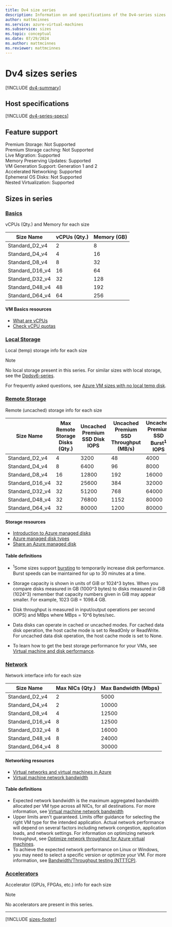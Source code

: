 ```yaml
---
title: Dv4 size series
description: Information on and specifications of the Dv4-series sizes
author: mattmcinnes
ms.service: azure-virtual-machines
ms.subservice: sizes
ms.topic: conceptual
ms.date: 07/29/2024
ms.author: mattmcinnes
ms.reviewer: mattmcinnes
---
```


# Dv4 sizes series

[!INCLUDE [dv4-summary](./includes/dv4-series-summary.md)]

## Host specifications
[!INCLUDE [dv4-series-specs](./includes/dv4-series-specs.md)]

## Feature support

Premium Storage: Not Supported<br>
Premium Storage caching: Not Supported<br>
Live Migration: Supported<br>
Memory Preserving Updates: Supported<br>
VM Generation Support: Generation 1 and 2<br>
Accelerated Networking: Supported<br>
Ephemeral OS Disks: Not Supported<br>
Nested Virtualization: Supported<br>

## Sizes in series

### [Basics](#tab/sizebasic)

vCPUs (Qty.) and Memory for each size

| Size Name | vCPUs (Qty.) | Memory (GB) |
| --- | --- | --- |
| Standard_D2_v4 | 2 | 8 |
| Standard_D4_v4 | 4 | 16 |
| Standard_D8_v4 | 8 | 32 |
| Standard_D16_v4 | 16 | 64 |
| Standard_D32_v4 | 32 | 128 |
| Standard_D48_v4 | 48 | 192 |
| Standard_D64_v4 | 64 | 256 |

#### VM Basics resources
- [What are vCPUs](../../../virtual-machines/managed-disks-overview.md)
- [Check vCPU quotas](../../../virtual-machines/quotas.md)

### [Local Storage](#tab/sizestoragelocal)

Local (temp) storage info for each size

> [!NOTE]
> No local storage present in this series. For similar sizes with local storage, see the [Dpdsv6-series](./dpdsv6-series.md).
>
> For frequently asked questions, see [Azure VM sizes with no local temp disk](../../azure-vms-no-temp-disk.yml).



### [Remote Storage](#tab/sizestorageremote)

Remote (uncached) storage info for each size

| Size Name | Max Remote Storage Disks (Qty.) | Uncached Premium SSD Disk IOPS | Uncached Premium SSD Throughput (MB/s) | Uncached Premium SSD Burst<sup>1</sup> IOPS | Uncached Premium SSD Burst<sup>1</sup> Throughput (MB/s) |
| --- | --- | --- | --- | --- | --- |
| Standard_D2_v4 | 4 | 3200 | 48 | 4000 | 200 |
| Standard_D4_v4 | 8 | 6400 | 96 | 8000 | 200 |
| Standard_D8_v4 | 16 | 12800 | 192 | 16000 | 400 |
| Standard_D16_v4 | 32 | 25600 | 384 | 32000 | 800 |
| Standard_D32_v4 | 32 | 51200 | 768 | 64000 | 1600 |
| Standard_D48_v4 | 32 | 76800 | 1152 | 80000 | 2000 |
| Standard_D64_v4 | 32 | 80000 | 1200 | 80000 | 2000 |

#### Storage resources
- [Introduction to Azure managed disks](../../../virtual-machines/managed-disks-overview.md)
- [Azure managed disk types](../../../virtual-machines/disks-types.md)
- [Share an Azure managed disk](../../../virtual-machines/disks-shared.md)

#### Table definitions
- <sup>1</sup>Some sizes support [bursting](../../disk-bursting.md) to temporarily increase disk performance. Burst speeds can be maintained for up to 30 minutes at a time.

- Storage capacity is shown in units of GiB or 1024^3 bytes. When you compare disks measured in GB (1000^3 bytes) to disks measured in GiB (1024^3) remember that capacity numbers given in GiB may appear smaller. For example, 1023 GiB = 1098.4 GB.
- Disk throughput is measured in input/output operations per second (IOPS) and MBps where MBps = 10^6 bytes/sec.
- Data disks can operate in cached or uncached modes. For cached data disk operation, the host cache mode is set to ReadOnly or ReadWrite. For uncached data disk operation, the host cache mode is set to None.
- To learn how to get the best storage performance for your VMs, see [Virtual machine and disk performance](../../../virtual-machines/disks-performance.md).


### [Network](#tab/sizenetwork)

Network interface info for each size

| Size Name | Max NICs (Qty.) | Max Bandwidth (Mbps) |
| --- | --- | --- |
| Standard_D2_v4 | 2 | 5000 |
| Standard_D4_v4 | 2 | 10000 |
| Standard_D8_v4 | 4 | 12500 |
| Standard_D16_v4 | 8 | 12500 |
| Standard_D32_v4 | 8 | 16000 |
| Standard_D48_v4 | 8 | 24000 |
| Standard_D64_v4 | 8 | 30000 |

#### Networking resources
- [Virtual networks and virtual machines in Azure](/azure/virtual-network/network-overview)
- [Virtual machine network bandwidth](/azure/virtual-network/virtual-machine-network-throughput)

#### Table definitions
- Expected network bandwidth is the maximum aggregated bandwidth allocated per VM type across all NICs, for all destinations. For more information, see [Virtual machine network bandwidth](/azure/virtual-network/virtual-machine-network-throughput)
- Upper limits aren't guaranteed. Limits offer guidance for selecting the right VM type for the intended application. Actual network performance will depend on several factors including network congestion, application loads, and network settings. For information on optimizing network throughput, see [Optimize network throughput for Azure virtual machines](/azure/virtual-network/virtual-network-optimize-network-bandwidth). 
-  To achieve the expected network performance on Linux or Windows, you may need to select a specific version or optimize your VM. For more information, see [Bandwidth/Throughput testing (NTTTCP)](/azure/virtual-network/virtual-network-bandwidth-testing).

### [Accelerators](#tab/sizeaccelerators)

Accelerator (GPUs, FPGAs, etc.) info for each size

> [!NOTE]
> No accelerators are present in this series.

---

[!INCLUDE [sizes-footer](../includes/sizes-footer.md)]

